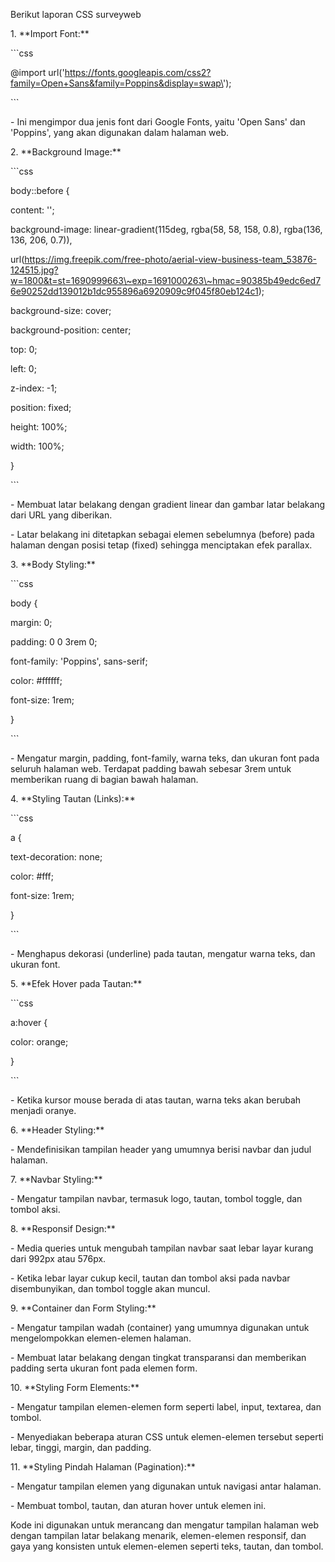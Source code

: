 Berikut laporan CSS surveyweb

1\. \*\*Import Font:\*\*

\`\`\`css

\@import
url(\'https://fonts.googleapis.com/css2?family=Open+Sans&family=Poppins&display=swap\');

\`\`\`

\- Ini mengimpor dua jenis font dari Google Fonts, yaitu \'Open Sans\'
dan \'Poppins\', yang akan digunakan dalam halaman web.

2\. \*\*Background Image:\*\*

\`\`\`css

body::before {

content: \'\';

background-image: linear-gradient(115deg, rgba(58, 58, 158, 0.8),
rgba(136, 136, 206, 0.7)),

url(https://img.freepik.com/free-photo/aerial-view-business-team_53876-124515.jpg?w=1800&t=st=1690999663\~exp=1691000263\~hmac=90385b49edc6ed76e90252dd139012b1dc955896a6920909c9f045f80eb124c1);

background-size: cover;

background-position: center;

top: 0;

left: 0;

z-index: -1;

position: fixed;

height: 100%;

width: 100%;

}

\`\`\`

\- Membuat latar belakang dengan gradient linear dan gambar latar
belakang dari URL yang diberikan.

\- Latar belakang ini ditetapkan sebagai elemen sebelumnya (before) pada
halaman dengan posisi tetap (fixed) sehingga menciptakan efek parallax.

3\. \*\*Body Styling:\*\*

\`\`\`css

body {

margin: 0;

padding: 0 0 3rem 0;

font-family: \'Poppins\', sans-serif;

color: #ffffff;

font-size: 1rem;

}

\`\`\`

\- Mengatur margin, padding, font-family, warna teks, dan ukuran font
pada seluruh halaman web. Terdapat padding bawah sebesar 3rem untuk
memberikan ruang di bagian bawah halaman.

4\. \*\*Styling Tautan (Links):\*\*

\`\`\`css

a {

text-decoration: none;

color: #fff;

font-size: 1rem;

}

\`\`\`

\- Menghapus dekorasi (underline) pada tautan, mengatur warna teks, dan
ukuran font.

5\. \*\*Efek Hover pada Tautan:\*\*

\`\`\`css

a:hover {

color: orange;

}

\`\`\`

\- Ketika kursor mouse berada di atas tautan, warna teks akan berubah
menjadi oranye.

6\. \*\*Header Styling:\*\*

\- Mendefinisikan tampilan header yang umumnya berisi navbar dan judul
halaman.

7\. \*\*Navbar Styling:\*\*

\- Mengatur tampilan navbar, termasuk logo, tautan, tombol toggle, dan
tombol aksi.

8\. \*\*Responsif Design:\*\*

\- Media queries untuk mengubah tampilan navbar saat lebar layar kurang
dari 992px atau 576px.

\- Ketika lebar layar cukup kecil, tautan dan tombol aksi pada navbar
disembunyikan, dan tombol toggle akan muncul.

9\. \*\*Container dan Form Styling:\*\*

\- Mengatur tampilan wadah (container) yang umumnya digunakan untuk
mengelompokkan elemen-elemen halaman.

\- Membuat latar belakang dengan tingkat transparansi dan memberikan
padding serta ukuran font pada elemen form.

10\. \*\*Styling Form Elements:\*\*

\- Mengatur tampilan elemen-elemen form seperti label, input, textarea,
dan tombol.

\- Menyediakan beberapa aturan CSS untuk elemen-elemen tersebut seperti
lebar, tinggi, margin, dan padding.

11\. \*\*Styling Pindah Halaman (Pagination):\*\*

\- Mengatur tampilan elemen yang digunakan untuk navigasi antar halaman.

\- Membuat tombol, tautan, dan aturan hover untuk elemen ini.

Kode ini digunakan untuk merancang dan mengatur tampilan halaman web
dengan tampilan latar belakang menarik, elemen-elemen responsif, dan
gaya yang konsisten untuk elemen-elemen seperti teks, tautan, dan
tombol.
